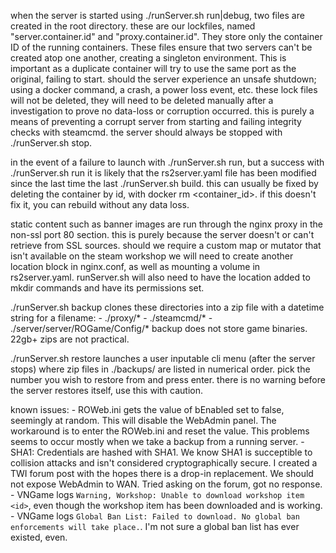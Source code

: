 when the server is started using ./runServer.sh run|debug, two files are created in the root directory. these are our lockfiles, named "server.container.id" and "proxy.container.id". They store only the container ID of the running containers. These files ensure that two servers can't be created atop one another, creating a 
singleton environment. This is important as a duplicate container will try to use the same port as the original, failing to start.
should the server experience an unsafe shutdown; using a docker command, a crash, a power loss event, etc. these lock files will not be deleted, they will need to be
deleted manually after a investigation to prove no data-loss or corruption occurred. this is purely a means of preventing a corrupt server from starting and failing
integrity checks with steamcmd. the server should always be stopped with ./runServer.sh stop.

in the event of a failure to launch with ./runServer.sh run, but a success with ./runServer.sh run it is likely that the rs2server.yaml file has been modified since the
last time the last ./runServer.sh build. this can usually be fixed by deleting the container by id, with docker rm <container_id>. if this doesn't fix it, you can rebuild
without any data loss. 

static content such as banner images are run through the nginx proxy in the non-ssl port 80 section. this is purely because the server doesn't or can't retrieve from SSL sources. should we require a custom map or mutator that isn't available on the steam workshop we will need to create another location block in nginx.conf, as well as mounting a volume in rs2server.yaml. runServer.sh will also need to have the location added to mkdir commands and have its permissions set.
    
./runServer.sh backup clones these directories into a zip file with a datetime string for a filename:
    - ./proxy/*
    - ./steamcmd/*
    - ./server/server/ROGame/Config/*
backup does not store game binaries. 22gb+ zips are not practical.

./runServer.sh restore launches a user inputable cli menu (after the server stops) where zip files in ./backups/ are listed in numerical order. pick the number you wish to restore from and press enter.
there is no warning before the server restores itself, use this with caution.


known issues:
    - ROWeb.ini gets the value of bEnabled set to false, seemingly at random. This will disable the WebAdmin panel. The workaround is to enter the ROWeb.ini and reset the value. This problems seems to occur mostly when we take a backup from a running server.
    - SHA1: Credentials are hashed with SHA1. We know SHA1 is succeptible to collision attacks and isn't considered cryptographically secure. I created a TWI forum post with the hopes there is a drop-in replacement. We should not expose WebAdmin to WAN. Tried asking on the forum, got no response.
    - VNGame logs `Warning, Workshop: Unable to download workshop item <id>`, even though the workshop item has been downloaded and is working.
    - VNGame logs `Global Ban List: Failed to download. No global ban enforcements will take place.`. I'm not sure a global ban list has ever existed, even.
    


